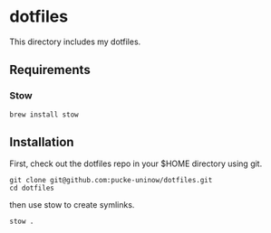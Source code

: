 # dotfiles

This directory includes my dotfiles.

## Requirements

### Stow

```
brew install stow
```

## Installation

First, check out the dotfiles repo in your $HOME directory using git.
```
git clone git@github.com:pucke-uninow/dotfiles.git
cd dotfiles
```
then use stow to create symlinks.
```
stow .
```
